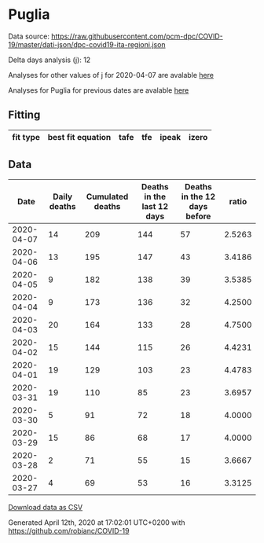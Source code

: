 # Puglia

Data source: https://raw.githubusercontent.com/pcm-dpc/COVID-19/master/dati-json/dpc-covid19-ita-regioni.json

Delta days analysis (j): 12

Analyses for other values of j for 2020-04-07 are avalable [here](../2020-04-07/README.md)

Analyses for Puglia for previous dates are avalable [here](../README.md)

## Fitting 
|fit type|best fit equation|tafe|tfe|ipeak|izero|
|-------|-----|--------|------|---|---|

## Data
|Date|Daily deaths|Cumulated deaths|Deaths in the last 12 days|Deaths in the 12 days before|ratio|
|----|----------|-----------|-------|--------------------|-----|
|2020-04-07|14|209|144|57|2.5263|
|2020-04-06|13|195|147|43|3.4186|
|2020-04-05|9|182|138|39|3.5385|
|2020-04-04|9|173|136|32|4.2500|
|2020-04-03|20|164|133|28|4.7500|
|2020-04-02|15|144|115|26|4.4231|
|2020-04-01|19|129|103|23|4.4783|
|2020-03-31|19|110|85|23|3.6957|
|2020-03-30|5|91|72|18|4.0000|
|2020-03-29|15|86|68|17|4.0000|
|2020-03-28|2|71|55|15|3.6667|
|2020-03-27|4|69|53|16|3.3125|

[Download data as CSV](COVID-19_puglia_j12_2020-04-07.csv)

Generated April 12th, 2020 at 17:02:01 UTC+0200 with https://github.com/robianc/COVID-19
